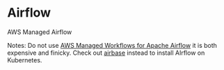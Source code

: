 # Airflow

AWS Managed Airflow

Notes: Do not use [AWS Managed Workflows for Apache
Airflow](https://aws.amazon.com/managed-workflows-for-apache-airflow/) it is
both expensive and finicky. Check out
[airbase](https://github.com/opszero/airbase) instead to install AIrflow
on Kubernetes.
